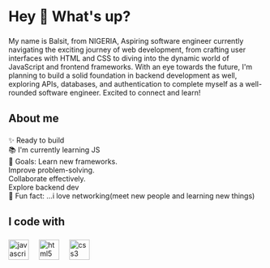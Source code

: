 <h1 align="left">Hey 👋 What's up?</h1>

###

<p align="left">My name is  Balsit, from NIGERIA, Aspiring software engineer currently navigating the exciting journey of web development, from crafting user interfaces with HTML and CSS to diving into the dynamic world of JavaScript and frontend frameworks. With an eye towards the future, I'm planning to build a solid foundation in backend development as well, exploring APIs, databases, and authentication to complete myself as a well-rounded software engineer. Excited to connect and learn!</p>

###

<h2 align="left">About me</h2>

###

<p align="left">✨ Ready to build<br>📚 I'm currently learning JS<br>🎯 Goals: Learn new frameworks.<br>                 Improve problem-solving.<br>                 Collaborate effectively.<br>                 Explore backend dev<br>🎲 Fun fact: ...i love networking(meet new people and learning new things)</p>

###

<h2 align="left">I code with</h2>

###

<div align="left">
  <img src="https://cdn.jsdelivr.net/gh/devicons/devicon/icons/javascript/javascript-original.svg" height="40" alt="javascript logo"  />
  <img width="12" />
  <img src="https://cdn.jsdelivr.net/gh/devicons/devicon/icons/html5/html5-original.svg" height="40" alt="html5 logo"  />
  <img width="12" />
  <img src="https://cdn.jsdelivr.net/gh/devicons/devicon/icons/css3/css3-original.svg" height="40" alt="css3 logo"  />
</div>

###
